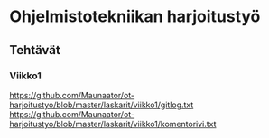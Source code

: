 # Ohjelmistotekniikan harjoitustyö

## Tehtävät

### Viikko1

https://github.com/Maunaator/ot-harjoitustyo/blob/master/laskarit/viikko1/gitlog.txt
https://github.com/Maunaator/ot-harjoitustyo/blob/master/laskarit/viikko1/komentorivi.txt

